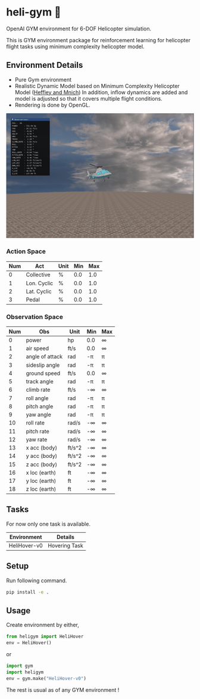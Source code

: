 # heli-gym 🚁
OpenAI GYM environment for 6-DOF Helicopter simulation.

This is GYM environment package for reinforcement learning for helicopter flight tasks using minimum complexity helicopter model.

## Environment Details

* Pure Gym environment
* Realistic Dynamic Model based on Minimum Complexity Helicopter Model ([Heffley and Mnich](https://robertheffley.com/docs/Sim_modeling/Heffley-Mnich--Minimum-Complexity%20Helicopter%20Simulation%20Math%20Model--NASA%20CR%20177476.pdf))
In addition, inflow dynamics are added and model is adjusted so that it covers multiple flight conditions. 
* Rendering is done by OpenGL.

![Caption](resources/caption.jpg)

### Action Space
| Num | Act                | Unit  | Min   | Max    |
|-----|--------------------|-------|-------|--------|
| 0   | Collective         | %     | 0.0   | 1.0    |
| 1   | Lon. Cyclic        | %     | 0.0   | 1.0    |
| 2   | Lat. Cyclic        | %     | 0.0   | 1.0    |
| 3   | Pedal              | %     | 0.0   | 1.0    |

### Observation Space
| Num | Obs                | Unit  | Min   | Max    |
|-----|--------------------|-------|-------|--------|
| 0   | power              | hp    | 0.0   | ∞      |
| 1   | air speed          | ft/s  | 0.0   | ∞      |  
| 2   | angle of attack    | rad   | -π    | π      |
| 3   | sideslip angle     | rad   | -π    | π      |
| 4   | ground speed       | ft/s  | 0.0   | ∞      |  
| 5   | track angle        | rad   | -π    | π      |
| 6   | climb rate         | ft/s  | -∞    | ∞      |  
| 7   | roll angle         | rad   | -π    | π      |
| 8   | pitch angle        | rad   | -π    | π      |
| 9   | yaw angle          | rad   | -π    | π      |
| 10  | roll rate          | rad/s | -∞    | ∞      |  
| 11  | pitch rate         | rad/s | -∞    | ∞      |  
| 12  | yaw rate           | rad/s | -∞    | ∞      |  
| 13  | x acc (body)       | ft/s^2| -∞    | ∞      |  
| 14  | y acc (body)       | ft/s^2| -∞    | ∞      |  
| 15  | z acc (body)       | ft/s^2| -∞    | ∞      |  
| 16  | x loc (earth)      | ft    | -∞    | ∞      |  
| 17  | y loc (earth)      | ft    | -∞    | ∞      |  
| 18  | z loc (earth)      | ft    | -∞    | ∞      |

## Tasks
For now only one task is available. 

| Environment        | Details              |
|--------------------|----------------------|
| HeliHover-v0       | Hovering Task        |

## Setup
Run following command.
```bash
pip install -e .
```

## Usage
Create environment by either,
```python
from heligym import HeliHover
env = HeliHover()
```
or
```python
import gym
import heligym
env = gym.make("HeliHover-v0")
```

The rest is usual as of any GYM environment !
